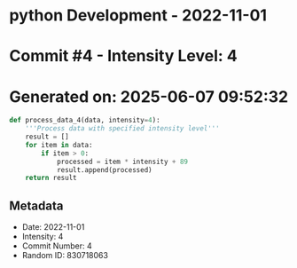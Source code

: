 ﻿# python Development - 2022-11-01
# Commit #4 - Intensity Level: 4
# Generated on: 2025-06-07 09:52:32
```python
def process_data_4(data, intensity=4):
    '''Process data with specified intensity level'''
    result = []
    for item in data:
        if item > 0:
            processed = item * intensity + 89
            result.append(processed)
    return result
```
## Metadata
- Date: 2022-11-01
- Intensity: 4
- Commit Number: 4
- Random ID: 830718063
